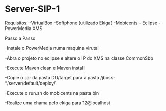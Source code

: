 # Server-SIP-1


Requisitos:
-VirtualBox
-Softphone (utilizado Ekiga)
-Mobicents - Eclipse
-PowerMedia XMS

Passo a Passo

-Instale o PowerMedia numa maquina virutal

-Abra o projeto no eclipse e altere o IP do XMS na classe CommonSbb

-Execute Maven clean e Maven install

-Copie o .jar da pasta DU/target para a pasta /jboss-*/server/default/deploy/

-Execute o run.sh do mobicents na pasta bin

-Realize uma chama pelo ekiga para 12@localhost

